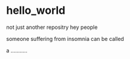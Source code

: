 # hello_world
not just another repositry
hey people

someone suffering from insomnia can be called

a ...........
